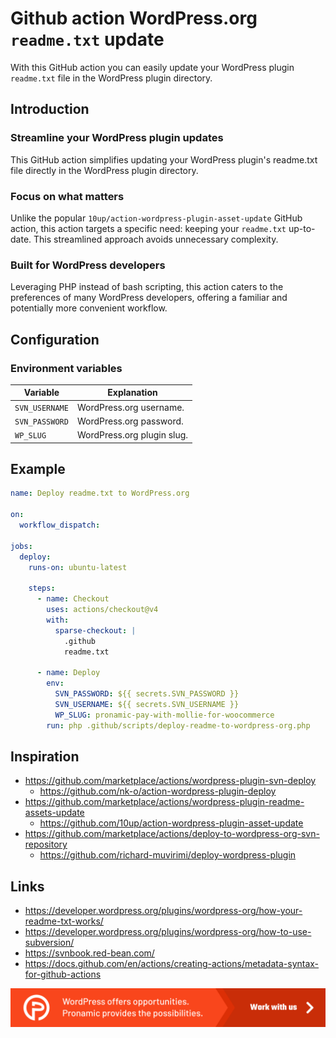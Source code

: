 # Github action WordPress.org `readme.txt` update

With this GitHub action you can easily update your WordPress plugin `readme.txt` file in the WordPress plugin directory.

## Introduction

### Streamline your WordPress plugin updates

This GitHub action simplifies updating your WordPress plugin's readme.txt file directly in the WordPress plugin directory.

### Focus on what matters

Unlike the popular `10up/action-wordpress-plugin-asset-update` GitHub action, this action targets a specific need: keeping your `readme.txt` up-to-date. This streamlined approach avoids unnecessary complexity.

### Built for WordPress developers

Leveraging PHP instead of bash scripting, this action caters to the preferences of many WordPress developers, offering a familiar and potentially more convenient workflow.

## Configuration

### Environment variables

| Variable       | Explanation                |
| -------------- | -------------------------- |
| `SVN_USERNAME` | WordPress.org username.    |
| `SVN_PASSWORD` | WordPress.org password.    |
| `WP_SLUG`      | WordPress.org plugin slug. |


## Example

```yml
name: Deploy readme.txt to WordPress.org

on:
  workflow_dispatch:

jobs:
  deploy:
    runs-on: ubuntu-latest

    steps:
      - name: Checkout
        uses: actions/checkout@v4
        with:
          sparse-checkout: |
            .github
            readme.txt

      - name: Deploy
        env:
          SVN_PASSWORD: ${{ secrets.SVN_PASSWORD }}
          SVN_USERNAME: ${{ secrets.SVN_USERNAME }}
          WP_SLUG: pronamic-pay-with-mollie-for-woocommerce
        run: php .github/scripts/deploy-readme-to-wordpress-org.php
```

## Inspiration

- https://github.com/marketplace/actions/wordpress-plugin-svn-deploy
  - https://github.com/nk-o/action-wordpress-plugin-deploy
- https://github.com/marketplace/actions/wordpress-plugin-readme-assets-update
  - https://github.com/10up/action-wordpress-plugin-asset-update
- https://github.com/marketplace/actions/deploy-to-wordpress-org-svn-repository
  - https://github.com/richard-muvirimi/deploy-wordpress-plugin

## Links

- https://developer.wordpress.org/plugins/wordpress-org/how-your-readme-txt-works/
- https://developer.wordpress.org/plugins/wordpress-org/how-to-use-subversion/
- https://svnbook.red-bean.com/
- https://docs.github.com/en/actions/creating-actions/metadata-syntax-for-github-actions

[![Pronamic - Work with us](https://github.com/pronamic/brand-resources/blob/main/banners/pronamic-work-with-us-leaderboard-728x90%404x.png)](https://www.pronamic.eu/contact/)
